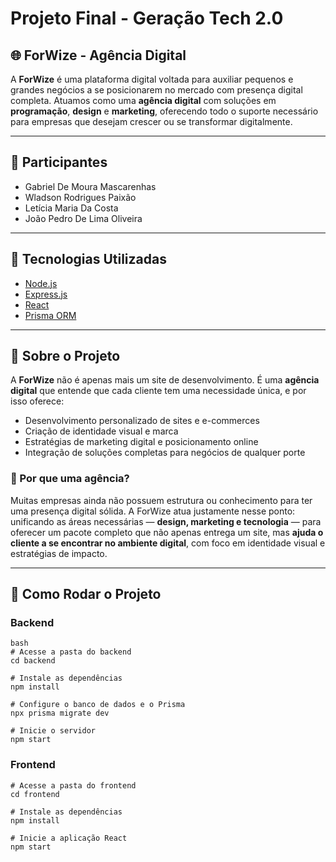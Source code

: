 # Projeto Final - Geração Tech 2.0

## 🌐 ForWize - Agência Digital

A **ForWize** é uma plataforma digital voltada para auxiliar pequenos e grandes negócios a se posicionarem no mercado com presença digital completa. Atuamos como uma **agência digital** com soluções em **programação**, **design** e **marketing**, oferecendo todo o suporte necessário para empresas que desejam crescer ou se transformar digitalmente.

---

## 👥 Participantes

- Gabriel De Moura Mascarenhas  
- Wladson Rodrigues Paixão  
- Letícia Maria Da Costa  
- João Pedro De Lima Oliveira

---

## 🧰 Tecnologias Utilizadas

- [Node.js](https://nodejs.org/)
- [Express.js](https://expressjs.com/)
- [React](https://reactjs.org/)
- [Prisma ORM](https://www.prisma.io/)

---

## 🧠 Sobre o Projeto

A **ForWize** não é apenas mais um site de desenvolvimento. É uma **agência digital** que entende que cada cliente tem uma necessidade única, e por isso oferece:

- Desenvolvimento personalizado de sites e e-commerces
- Criação de identidade visual e marca
- Estratégias de marketing digital e posicionamento online
- Integração de soluções completas para negócios de qualquer porte

### 🧩 Por que uma agência?

Muitas empresas ainda não possuem estrutura ou conhecimento para ter uma presença digital sólida. A ForWize atua justamente nesse ponto: unificando as áreas necessárias — **design, marketing e tecnologia** — para oferecer um pacote completo que não apenas entrega um site, mas **ajuda o cliente a se encontrar no ambiente digital**, com foco em identidade visual e estratégias de impacto.

---

## 🚀 Como Rodar o Projeto

### Backend
```
bash
# Acesse a pasta do backend
cd backend

# Instale as dependências
npm install

# Configure o banco de dados e o Prisma
npx prisma migrate dev

# Inicie o servidor
npm start
```
### Frontend
```
# Acesse a pasta do frontend
cd frontend

# Instale as dependências
npm install

# Inicie a aplicação React
npm start
```

